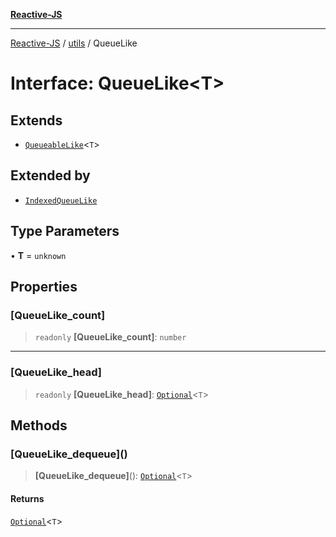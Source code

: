 [**Reactive-JS**](../../README.md)

***

[Reactive-JS](../../README.md) / [utils](../README.md) / QueueLike

# Interface: QueueLike\<T\>

## Extends

- [`QueueableLike`](QueueableLike.md)\<`T`\>

## Extended by

- [`IndexedQueueLike`](IndexedQueueLike.md)

## Type Parameters

• **T** = `unknown`

## Properties

### \[QueueLike\_count\]

> `readonly` **\[QueueLike\_count\]**: `number`

***

### \[QueueLike\_head\]

> `readonly` **\[QueueLike\_head\]**: [`Optional`](../../functions/type-aliases/Optional.md)\<`T`\>

## Methods

### \[QueueLike\_dequeue\]()

> **\[QueueLike\_dequeue\]**(): [`Optional`](../../functions/type-aliases/Optional.md)\<`T`\>

#### Returns

[`Optional`](../../functions/type-aliases/Optional.md)\<`T`\>
